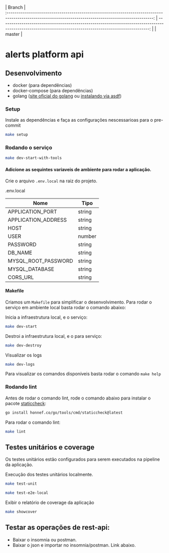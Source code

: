 | Branch |                                                                         
:------------------------------------------------------------------------------------------------------------------------------------------------------: | -------------------------------------------------------------------------------------------------------------------------------------------------------: |
| master | 

# alerts platform api



## Desenvolvimento

- docker (para dependências)
- docker-compose (para dependências)
- golang ([site oficial do golang](https://golang.org/doc/install) ou [instalando via asdf](https://github.com/kennyp/asdf-golang))

### Setup

Instale as dependências e faça as configurações nescessarioas para o pre-commit

```sh
make setup
```


### Rodando o serviço

```sh
make dev-start-with-tools
```


#### Adicione as sequintes variaveis de ambiente para rodar a aplicação. 

Crie o arquivo `.env.local` na raiz do projeto.

.env.local

|Nome|Tipo|
|----|----|
|APPLICATION_PORT| string|
|APPLICATION_ADDRESS| string|
|HOST| string|
|USER| number|
|PASSWORD|  string|
|DB_NAME |string|
|MYSQL_ROOT_PASSWORD |string|
|MYSQL_DATABASE|  string|
|CORS_URL| string|


#### Makefile

Criamos um `Makefile` para simplificar o desenvolvimento. Para rodar o serviço em ambiente local basta rodar o comando abaixo:

Inicia a infraestrutura local, e o serviço:

```sh
make dev-start
```

Destroi a infraestrutura local, e o para serviço:

```sh
make dev-destroy
```

Visualizar os logs

```sh
make dev-logs
```

Para visualizar os comandos disponíveis basta rodar o comando `make help`

### Rodando lint

Antes de rodar o comando lint, rode o comando abaixo para instalar o pacote [staticcheck](https://staticcheck.io/docs/install):

```sh
go install honnef.co/go/tools/cmd/staticcheck@latest
```

Para rodar o comando lint:

```sh
make lint
```


## Testes unitários e coverage

Os testes unitários estão configurados para serem executados na pipeline da aplicação.

Execução dos testes unitários localmente.

```sh
make test-unit
```

```sh
make test-e2e-local
```

Exibir o relatório de coverage da aplicação

```sh
make showcover
```

## Testar as operações de rest-api:

- Baixar o insomnia ou postman.
- Baixar o json e importar no insomnia/postman. Link abaixo. 



